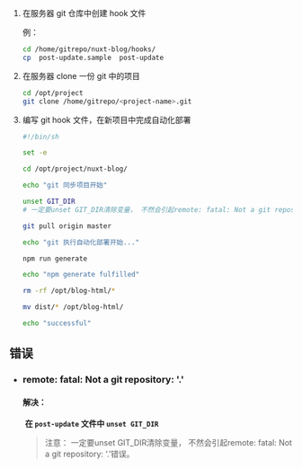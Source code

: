 1. 在服务器 git 仓库中创建 hook 文件

    例：

    ```bash
    cd /home/gitrepo/nuxt-blog/hooks/
    cp  post-update.sample  post-update
    ```

2. 在服务器 clone 一份 git 中的项目

    ```bash
    cd /opt/project
    git clone /home/gitrepo/<project-name>.git
    ```

3. 编写 git hook 文件，在新项目中完成自动化部署

    ```bash
    #!/bin/sh
    
    set -e
    
    cd /opt/project/nuxt-blog/
    
    echo "git 同步项目开始"
    
    unset GIT_DIR
    # 一定要unset GIT_DIR清除变量， 不然会引起remote: fatal: Not a git repository: ‘.’错误
    
    git pull origin master
    
    echo "git 执行自动化部署开始..."
    
    npm run generate
    
    echo "npm generate fulfilled"
    
    rm -rf /opt/blog-html/*
    
    mv dist/* /opt/blog-html/
    
    echo "successful"
    ```

## 错误

- ### remote: fatal: Not a git repository: '.'

    #### 解决：

    ​			**在 `post-update` 文件中 `unset GIT_DIR`**

    > 注意： 一定要unset GIT_DIR清除变量， 不然会引起remote: fatal: Not a git repository: ‘.’错误。
